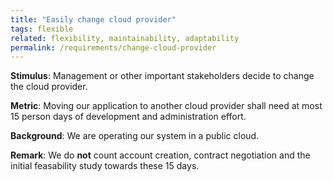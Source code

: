 ```yaml
---
title: "Easily change cloud provider"
tags: flexible
related: flexibility, maintainability, adaptability
permalink: /requirements/change-cloud-provider
---
```


<div class="quality-requirement" markdown="1">


**Stimulus**: Management or other important stakeholders decide to change the cloud provider.

**Metric**: Moving our application to another cloud provider shall need at most 15 person days of development and administration effort.

**Background**: We are operating our system in a public cloud.

**Remark**: We do **not** count account creation, contract negotiation and the initial feasability study towards these 15 days.
</div><br>




